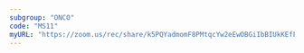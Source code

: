 ```yaml
---
subgroup: "ONCO"
code: "MS11"
myURL: "https://zoom.us/rec/share/k5PQYadmomF8PMtqcYw2eEwOBGiIbBIUkKEfFl0cbRMiM1XP4dmTvBjE_yl5PEpu.ZTdRt1XEWZp6IXOi?startTime=1623834314000"
---
```

